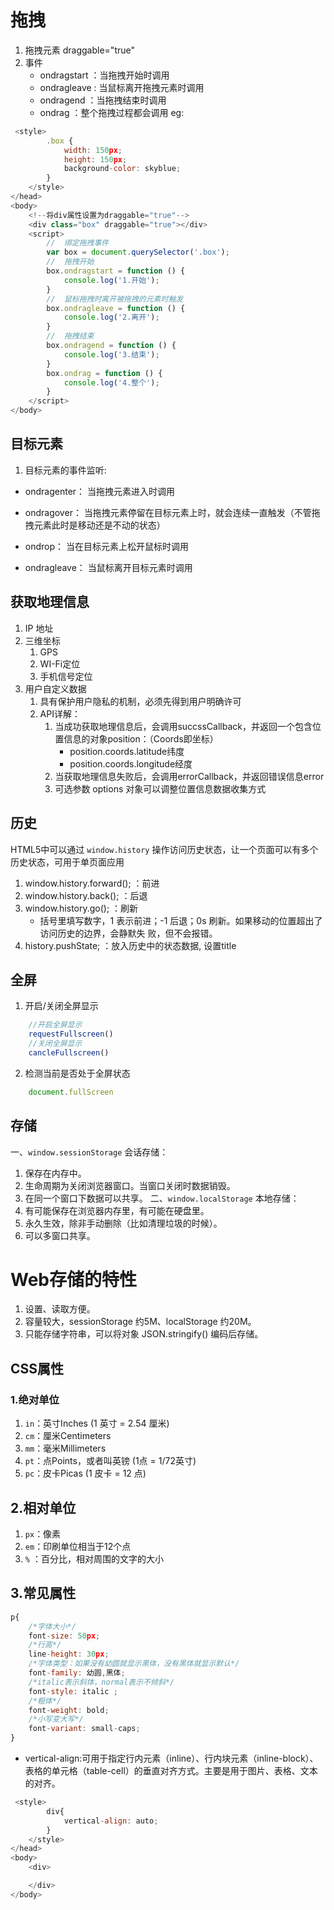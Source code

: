 # 拖拽
  1. 拖拽元素
      draggable="true"
  2. 事件
        + ondragstart ：当拖拽开始时调用
        + ondragleave : 当鼠标离开拖拽元素时调用
        + ondragend	  ：当拖拽结束时调用
        + ondrag  	  ：整个拖拽过程都会调用
eg:
```js
 <style>
        .box {
            width: 150px;
            height: 150px;
            background-color: skyblue;
        }
    </style>
</head>
<body>
    <!--将div属性设置为draggable="true"-->
    <div class="box" draggable="true"></div>
    <script>
        //  绑定拖拽事件
        var box = document.querySelector('.box');
        //  拖拽开始
        box.ondragstart = function () {
            console.log('1.开始');
        }
        //  鼠标拖拽时离开被拖拽的元素时触发
        box.ondragleave = function () {
            console.log('2.离开');
        }
        //  拖拽结束
        box.ondragend = function () {
            console.log('3.结束');
        }
        box.ondrag = function () {
            console.log('4.整个');
        }
    </script>
</body>
```

## 目标元素

1.   目标元素的事件监听:

+   ondragenter：	当拖拽元素进入时调用

+  ondragover： 	当拖拽元素停留在目标元素上时，就会连续一直触发（不管拖拽元素此时是移动还是不动的状态）

+   ondrop：		当在目标元素上松开鼠标时调用

+   ondragleave：	当鼠标离开目标元素时调用
## 获取地理信息
1. IP 地址
2. 三维坐标
    1. GPS
    2. WI-Fi定位
    3. 手机信号定位
3. 用户自定义数据
    1. 具有保护用户隐私的机制，必须先得到用户明确许可
    2. API详解：
        1. 当成功获取地理信息后，会调用succssCallback，并返回一个包含位置信息的对象position：（Coords即坐标）
            - position.coords.latitude纬度
            - position.coords.longitude经度
        2. 当获取地理信息失败后，会调用errorCallback，并返回错误信息error
        3. 可选参数 options 对象可以调整位置信息数据收集方式

## 历史
HTML5中可以通过 `window.history` 操作访问历史状态，让一个页面可以有多个历史状态，可用于单页面应用
1. window.history.forward(); ：前进
2. window.history.back(); ：后退
3. window.history.go(); ：刷新
    + 括号里填写数字，1 表示前进；-1 后退；0s 刷新。如果移动的位置超出了访问历史的边界，会静默失  败，但不会报错。
4. history.pushState; ：放入历史中的状态数据, 设置title

## 全屏
1. 开启/关闭全屏显示
```js
    //开启全屏显示
	requestFullscreen()
    //关闭全屏显示
	cancleFullscreen()    
```
2. 检测当前是否处于全屏状态
```js
	document.fullScreen
```

## 存储
一、`window.sessionStorage` 会话存储：
1. 保存在内存中。
2. 生命周期为关闭浏览器窗口。当窗口关闭时数据销毁。
3. 在同一个窗口下数据可以共享。
二、`window.localStorage` 本地存储：
1. 有可能保存在浏览器内存里，有可能在硬盘里。
2. 永久生效，除非手动删除（比如清理垃圾的时候）。
3. 可以多窗口共享。
# Web存储的特性
1. 设置、读取方便。
2. 容量较大，sessionStorage 约5M、localStorage 约20M。
3. 只能存储字符串，可以将对象 JSON.stringify() 编码后存储。

## CSS属性
### 1.绝对单位
1. `in`：英寸Inches (1 英寸 = 2.54 厘米)
2. `cm`：厘米Centimeters
3. `mm`：毫米Millimeters
4. `pt`：点Points，或者叫英镑 (1点 = 1/72英寸)
5. `pc`：皮卡Picas (1 皮卡 = 12 点)

## 2.相对单位
1. `px`：像素
2. `em`：印刷单位相当于12个点
3. `%` ：百分比，相对周围的文字的大小

## 3.常见属性
```js
p{
    /*字体大小*/
	font-size: 50px; 		
    /*行高*/
	line-height: 30px;      
    /*字体类型：如果没有幼圆就显示黑体，没有黑体就显示默认*/
	font-family: 幼圆,黑体; 	
    /*italic表示斜体，normal表示不倾斜*/
	font-style: italic ;		
    /*粗体*/
	font-weight: bold;	
    /*小写变大写*/
	font-variant: small-caps;  
}
```
+ vertical-align:可用于指定行内元素（inline）、行内块元素（inline-block）、表格的单元格（table-cell）的垂直对齐方式。主要是用于图片、表格、文本的对齐。
```js
 <style>
        div{
            vertical-align: auto;
        }
    </style>
</head>
<body>
    <div>

    </div>
</body>
```